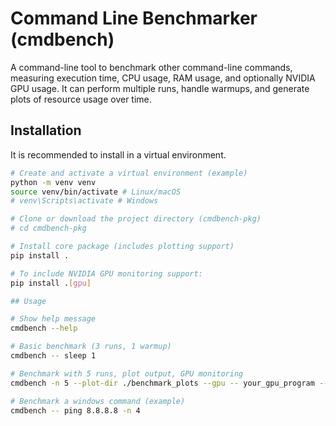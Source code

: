 # Command Line Benchmarker (cmdbench)

A command-line tool to benchmark other command-line commands, measuring execution time, CPU usage, RAM usage, and optionally NVIDIA GPU usage. It can perform multiple runs, handle warmups, and generate plots of resource usage over time.

## Installation

It is recommended to install in a virtual environment.

```bash
# Create and activate a virtual environment (example)
python -m venv venv
source venv/bin/activate # Linux/macOS
# venv\Scripts\activate # Windows

# Clone or download the project directory (cmdbench-pkg)
# cd cmdbench-pkg

# Install core package (includes plotting support)
pip install .

# To include NVIDIA GPU monitoring support:
pip install .[gpu]

## Usage

# Show help message
cmdbench --help

# Basic benchmark (3 runs, 1 warmup)
cmdbench -- sleep 1

# Benchmark with 5 runs, plot output, GPU monitoring
cmdbench -n 5 --plot-dir ./benchmark_plots --gpu -- your_gpu_program --args

# Benchmark a windows command (example)
cmdbench -- ping 8.8.8.8 -n 4